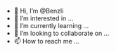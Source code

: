 - 👋 Hi, I’m @Benzli
- 👀 I’m interested in ...
- 🌱 I’m currently learning ...
- 💞️ I’m looking to collaborate on ...
- 📫 How to reach me ...

<!---
Benzli/Benzli is a ✨ special ✨ repository because its `README.md` (this file) appears on your GitHub profile.
You can click the Preview link to take a look at your changes.
--->
